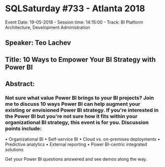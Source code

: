 # SQLSaturday #733 - Atlanta 2018
Event Date: 19-05-2018 - Session time: 14:15:00 - Track: BI Platform Architecture, Development  Administration
## Speaker: Teo Lachev
## Title: 10 Ways to Empower Your BI Strategy with Power BI
## Abstract:
### Not sure what value Power BI brings to your BI projects? Join me to discuss 10 ways Power BI can help augment your existing or envisioned Power BI strategy. If you're interested in the Power BI but you're not sure how it fits within your organizational BI strategy, this event is for you. Discussion points include:
•	Organizational BI
•	Self-service BI
•	Cloud vs. on-premises deployments
•	Predictive analytics
•	External reporting
•	Power BI-centric integrated solutions

Get your Power BI questions answered and see demos along the way.
